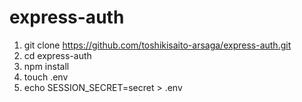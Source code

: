 # express-auth
1. git clone https://github.com/toshikisaito-arsaga/express-auth.git
2. cd express-auth
3. npm install
4. touch .env
5. echo SESSION_SECRET=secret > .env
